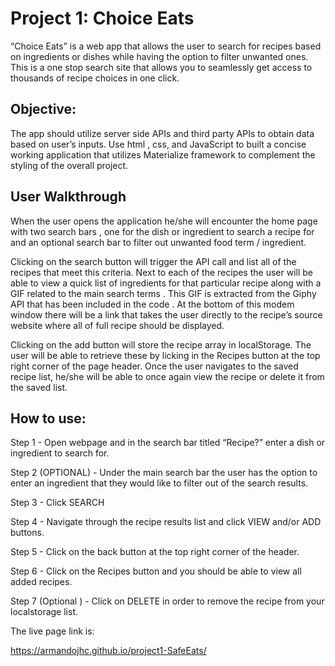 # Project 1: Choice Eats

“Choice Eats” is a web app that allows the user to search for recipes based on ingredients or dishes while having the option to  filter unwanted ones. This is a one stop search site that allows you to seamlessly get access to thousands of recipe choices in one click.

## Objective:

The app should utilize server side APIs and third party APIs to obtain data based on user’s inputs. Use html , css, and JavaScript to built a concise working application that utilizes Materialize framework to complement the styling of the overall project.

## User Walkthrough

When the user opens the application he/she will encounter the home page with two search bars , one for the dish or ingredient to search a recipe for and an optional search bar to filter out unwanted food term / ingredient.

Clicking on the search button will trigger the API call and list all of the recipes that meet this criteria. Next to each of the recipes the user will be able to view a quick list of ingredients for that particular recipe along with a GIF related to the main search terms . This GIF is extracted from the Giphy API that has been included in the code . At the bottom of this modem window there will be a link that takes the user directly to the recipe’s source website where all of full recipe should be displayed.

Clicking on the add button will store the recipe array in localStorage. The user will be able to retrieve these by licking in the Recipes button at the top right corner of the page header. Once the user navigates to the saved recipe list, he/she will be able to once again view the recipe or delete it from the saved list.

## How to use:

Step 1 - Open webpage and in the search bar titled “Recipe?” enter a dish or ingredient to search for.

Step 2 (OPTIONAL) - Under the main search bar the user has the option to enter an ingredient that they would like to filter out of the search results.

Step 3 - Click SEARCH

Step 4 - Navigate through the recipe results list and click VIEW and/or ADD buttons.

Step 5 - Click on the back button at the top right corner of the header.

Step 6 - Click on the Recipes button and you should be able to view all added recipes.

Step 7 (Optional ) - Click on DELETE in order to remove the recipe from your localstorage list.

 The live page link is:

 https://armandojhc.github.io/project1-SafeEats/